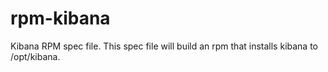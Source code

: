 rpm-kibana
==========

Kibana RPM spec file.  This spec file will build an rpm that installs kibana to
/opt/kibana. 


